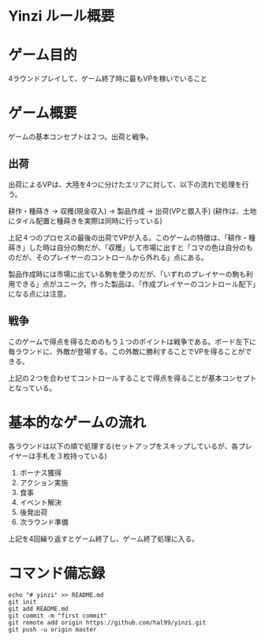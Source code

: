 # Yinzi ルール概要

# ゲーム目的
4ラウンドプレイして、ゲーム終了時に最もVPを稼いでいること

# ゲーム概要
ゲームの基本コンセプトは２つ。出荷と戦争。

## 出荷
出荷によるVPは、大陸を4つに分けたエリアに対して、以下の流れで処理を行う。

耕作・種蒔き -> 収穫(現金収入) -> 製品作成 -> 出荷(VPと銀入手)
(耕作は、土地にタイル配置と種蒔きを実際は同時に行っている)

上記４つのプロセスの最後の出荷でVPが入る。このゲームの特徴は、「耕作・種蒔き」した時は自分の駒だが、「収穫」して市場に出すと「コマの色は自分のものだが、そのプレイヤーのコントロールから外れる」点にある。

製品作成時には市場に出ている駒を使うのだが、「いずれのプレイヤーの駒も利用できる」点がユニーク。作った製品は、「作成プレイヤーのコントロール配下」になる点には注意。

## 戦争
このゲームで得点を得るためのもう１つのポイントは戦争である。ボード左下に毎ラウンドに、外敵が登場する。この外敵に勝利することでVPを得ることができる。

上記の２つを合わせてコントロールすることで得点を得ることが基本コンセプトとなっている。

# 基本的なゲームの流れ
各ラウンドは以下の順で処理する(セットアップをスキップしているが、各プレイヤーは手札を３枚持っている)

1. ボーナス獲得
2. アクション実施
3. 食事
4. イベント解決
5. 後発出荷
6. 次ラウンド準備

上記を4回繰り返すとゲーム終了し、ゲーム終了処理に入る。












# コマンド備忘録
~~~
echo "# yinzi" >> README.md
git init
git add README.md
git commit -m "first commit"
git remote add origin https://github.com/hal99/yinzi.git
git push -u origin master
~~~